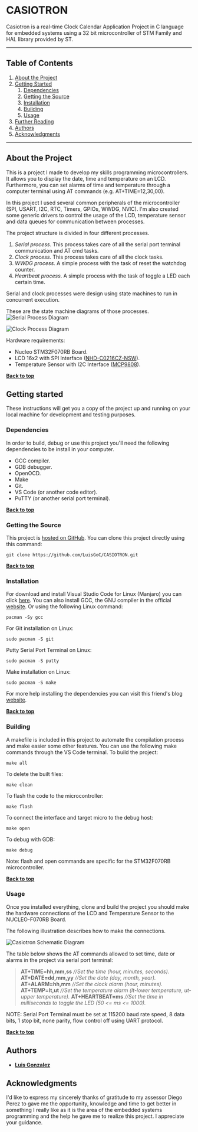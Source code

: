 # CASIOTRON

Casiotron is a real-time Clock Calendar Application Project in C language for embedded systems using a 32 bit microcontroller of STM Family and HAL library provided by ST.
___
## Table of Contents

1. [About the Project](#about-the-project)
1. [Getting Started](#getting-started)
    1. [Dependencies](#dependencies)
    1. [Getting the Source](#getting-the-source)
    1. [Installation](#installation)
    1. [Building](#building)
    1. [Usage](#usage)
1. [Further Reading](#further-reading)
1. [Authors](#authors)
1. [Acknowledgments](#acknowledgments)
___
## About the Project

This is a project I made to develop my skills programming microcontrollers. 
It allows you to display the date, time and temperature on an LCD. Furthermore, you can set alarms of time and temperature through a computer terminal using AT commands (e.g. AT+TIME=12,30,00).

In this project I used several common peripherals of the microcontroller (SPI, USART, I2C, RTC, Timers, GPIOs, WWDG, NVIC).
I'm also created some generic drivers to control the usage of the LCD, temperature sensor and data queues for communication between processes. 

The project structure is divided in four different processes.
1. _Serial process_. 
    This process takes care of all the serial port terminal communication and AT cmd tasks.
2. _Clock process_.
    This process takes care of all the clock tasks.
3. _WWDG process_. 
    A simple process with the task of reset the watchdog counter.
4. _Heartbeat process_.
    A simple process with the task of toggle a LED each certain time.

Serial and clock processes were design using state machines to run in concurrent execution.

These are the state machine diagrams of those processes.
![Serial Process Diagram](https://github.com/LuisGoC/CASIOTRON/blob/main/Serial.drawio.png)

![Clock Process Diagram](https://github.com/LuisGoC/CASIOTRON/blob/main/Clock.drawio.png)

Hardware requirements:

- Nucleo STM32F070RB Board. 
- LCD 16x2 with SPI Interface ([NHD-C0216CZ-NSW](http://www.newhavendisplay.com/specs/NHD-C0216CZ-NSW-BBW-3V3.pdf)).
- Temperature Sensor with I2C Interface ([MCP9808](https://ww1.microchip.com/downloads/en/DeviceDoc/25095A.pdf)).


**[Back to top](#table-of-contents)**

## Getting started
These instructions will get you a copy of the project up and running on your local machine for development and testing purposes.

### Dependencies
In order to build, debug or use this project you'll need the following dependencies to be install in your computer.

- GCC compiler.
- GDB debugger.
- OpenOCD.
- Make
- Git.
- VS Code (or another code editor).
- PuTTY (or another serial port terminal).

**[Back to top](#table-of-contents)**

### Getting the Source
This project is [hosted on GitHub](https://github.com/LuisGoC/CASIOTRON). You can clone this project directly using this command:

```
git clone https://github.com/LuisGoC/CASIOTRON.git
```
**[Back to top](#table-of-contents)**

### Installation
For download and install Visual Studio Code for Linux (Manjaro) you can click [here](https://snapcraft.io/install/code/manjaro).
You can also install GCC, the GNU compiler in the official [website](https://gcc.gnu.org/). Or using the following Linux command:
```
pacman -Sy gcc
```
For Git installation on Linux:
```
sudo pacman -S git
```
Putty Serial Port Terminal on Linux:
```
sudo pacman -S putty
```
Make installation on Linux:
```
sudo pacman -S make
```
For more help installing the dependencies you can visit this friend's blog [website](https://diefx.gitlab.io/).

**[Back to top](#table-of-contents)**

### Building
A makefile is included in this project to automate the compilation process and make easier some other features. You can use the following make commands through the VS Code terminal.
To build the project:
```
make all
```
To delete the built files:
```
make clean
```
To flash the code to the microcontroller:
```
make flash
```
To connect the interface and target micro to the debug host:
```
make open
```
To debug with GDB:
```
make debug
```
Note: flash and open commands are specific for the STM32F070RB microcontroller. 

**[Back to top](#table-of-contents)**

### Usage
Once you installed everything, clone and build the project you should make the hardware connections of the LCD and Temperature Sensor to the NUCLEO-F070RB Board.

The following illustration describes how to make the connections.

![Casiotron Schematic Diagram](https://github.com/LuisGoC/CASIOTRON/blob/main/Casiotron_Schematic_Diagram.png)

The table below shows the AT commands allowed to set time, date or alarms in the project via serial port terminal:

>**AT+TIME=hh,mm,ss** _//Set the time (hour, minutes, seconds)._
>**AT+DATE=dd,mm,yy** _//Set the date (day, month, year)._
>**AT+ALARM=hh,mm** _//Set the clock alarm (hour, minutes)._
>**AT+TEMP=lt,ut** _//Set the temperature alarm (lt-lower temperature, ut-upper temperature)._
>**AT+HEARTBEAT=ms** _//Set the time in milliseconds to toggle the LED (50 <= ms <= 1000)._

NOTE: Serial Port Terminal must be set at 115200 baud rate speed, 8 data bits, 1 stop bit, none parity, flow control off using UART protocol.

**[Back to top](#table-of-contents)**

## Authors
* **[Luis Gonzalez](https://github.com/LuisGoC)**

## Acknowledgments
I'd like to express my sincerely thanks of gratitude to my assessor Diego Perez to gave me the opportunity, knowledge and time to get better in something I really like as it is the area of the embedded systems programming and the help he gave me to realize this project. 
I appreciate your guidance.
